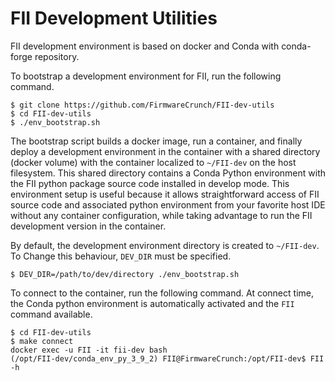 
# FII Development Utilities

FII development environment is based on docker and Conda with conda-forge
repository.

To bootstrap a development environment for FII, run the following command.

```text
$ git clone https://github.com/FirmwareCrunch/FII-dev-utils
$ cd FII-dev-utils
$ ./env_bootstrap.sh
```

The bootstrap script builds a docker image, run a container, and finally deploy
a development environment in the container with a shared directory (docker volume)
with the container localized to `~/FII-dev` on the host filesystem. This
shared directory contains a Conda Python environment with the FII python
package source code installed in develop mode.
This environment setup is useful because it allows straightforward access of
FII source code and associated python environment from your favorite host IDE
without any container configuration, while taking advantage to run the FII
development version in the container.

By default, the development environment directory is created to `~/FII-dev`. To
Change this behaviour, `DEV_DIR` must be specified.

```text
$ DEV_DIR=/path/to/dev/directory ./env_bootstrap.sh
```

To connect to the container, run the following command. At connect time, the
Conda python environment is automatically activated and the `FII` command
available.

```text
$ cd FII-dev-utils
$ make connect
docker exec -u FII -it fii-dev bash
(/opt/FII-dev/conda_env_py_3_9_2) FII@FirmwareCrunch:/opt/FII-dev$ FII -h
```
